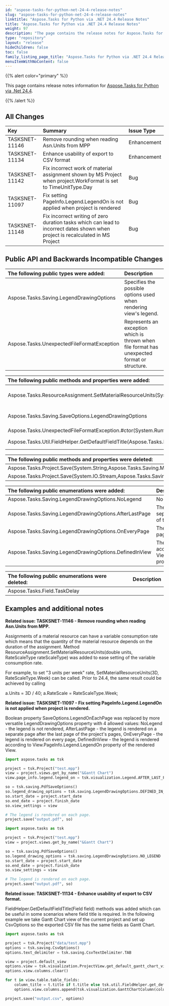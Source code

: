 ```yaml
---
id: "aspose-tasks-for-python-net-24-4-release-notes"
slug: "aspose-tasks-for-python-net-24-4-release-notes"
linktitle: "Aspose.Tasks for Python via .NET 24.4 Release Notes"
title: "Aspose.Tasks for Python via .NET 24.4 Release Notes"
weight: 97
description: "The page contains the release notes for Aspose.Tasks for Python via .NET 24.4."
type: "repository"
layout: "release"
hideChildren: false
toc: false
family_listing_page_title: "Aspose.Tasks for Python via .NET 24.4 Release Notes"
menuItemWithNoContent: false
---
```


{{% alert color="primary" %}} 

This page contains release notes information for [Aspose.Tasks for Python via .Net 24.4](https://pypi.org/project/aspose-tasks/24.4.0/).

{{% /alert %}}

## **All Changes**

|**Key**|**Summary**|**Issue Type**|
| :- | :- | :- |
| TASKSNET-11146 | Remove rounding when reading Asn.Units from MPP | Enhancement |
| TASKSNET-11134 | Enhance usability of export to CSV format | Enhancement |
| TASKSNET-11142 | Fix incorrect work of material assignment shown by MS Project when project.WorkFormat is set to TimeUnitType.Day | Bug |
| TASKSNET-11097 | Fix setting PageInfo.Legend.LegendOn is not applied when project is rendered | Bug |
| TASKSNET-11148 | Fix incorrect writing of zero duration tasks which can lead to incorrect dates shown when project is recalculated in MS Project | Bug |

## **Public API and Backwards Incompatible Changes**

|**The following public types were added:**|**Description**|
| :- | :- |
| Aspose.Tasks.Saving.LegendDrawingOptions | Specifies the possible options used when rendering view's legend. |
| Aspose.Tasks.UnexpectedFileFormatException | Represents an exception which is thrown when file format has unexpected format or structure. |

|**The following public methods and properties were added:**|**Description**|
| :- | :- |
| Aspose.Tasks.ResourceAssignment.SetMaterialResourceUnits(System.Double,Aspose.Tasks.RateScaleType) | Sets units for assignment of a material resource with variable material consumption. |
| Aspose.Tasks.Saving.SaveOptions.LegendDrawingOptions | Gets or sets a value which define how to render a legend. Default value is LegendDrawingOptions.OnEveryPage. |
| Aspose.Tasks.UnexpectedFileFormatException.#ctor(System.Runtime.Serialization.SerializationInfo,System.Runtime.Serialization.StreamingContext) | Initializes a new instance of the <see cref="T:Aspose.Tasks.UnexpectedFileFormatException" /> class. |
| Aspose.Tasks.Util.FieldHelper.GetDefaultFieldTitle(Aspose.Tasks.Field) | Returns a default title of the specific field. |

|**The following public methods and properties were deleted:**|**Description**|
| :- | :- |
| Aspose.Tasks.Project.Save(System.String,Aspose.Tasks.Saving.MPPSaveOptions) |  |
| Aspose.Tasks.Project.Save(System.IO.Stream,Aspose.Tasks.Saving.MPPSaveOptions) |  |

|**The following public enumerations were added:**|**Description**|
| :- | :- |
| Aspose.Tasks.Saving.LegendDrawingOptions.NoLegend | No legend is rendered. |
| Aspose.Tasks.Saving.LegendDrawingOptions.AfterLastPage | The legend is rendered on a separate page after the last page of the project's pages. |
| Aspose.Tasks.Saving.LegendDrawingOptions.OnEveryPage | The legend is rendered on every page. |
| Aspose.Tasks.Saving.LegendDrawingOptions.DefinedInView | The legend is rendered according to View.PageInfo.Legend.LegendOn property of the rendered View. |

|**The following public enumerations were deleted:**|**Description**|
| :- | :- |
| Aspose.Tasks.Field.TaskDelay |  |


## **Examples and additional notes**

**Related issue: TASKSNET-11146 - Remove rounding when reading Asn.Units from MPP.**

Assignments of a material resource can have a variable consumption rate which means that the quantity of the material resource depends on the duration of the assignment. 
Method ResourceAssignment.SetMaterialResourceUnits(double units, RateScaleType rateScaleType) was added to ease setting of the variable consumption rate.

For example, to set "3 units per week" rate, SetMaterialResourceUnits(3D, RateScaleType.Week) can be called.
Prior to 24.4, the same result could be achieved by calling

a.Units = 3D / 40;
a.RateScale = RateScaleType.Week;

**Related issue: TASKSNET-11097 - Fix setting PageInfo.Legend.LegendOn is not applied when project is rendered.**

Boolean property SaveOptions.LegendOnEachPage was replaced by more versatile LegendDrawingOptions property with 4 allowed values:
NoLegend - the legend is not rendered,
AfterLastPage - the legend is rendered on a separate page after the last page of the project's pages,
OnEveryPage - the legend is rendered on every page,
DefinedInView - the legend is rendered according to View.PageInfo.Legend.LegendOn property of the rendered View.

```py
import aspose.tasks as tsk

project = tsk.Project("test.mpp")
view = project.views.get_by_name("&Gantt Chart")
view.page_info.legend.legend_on = tsk.visualization.Legend.AFTER_LAST_PAGE

so = tsk.saving.PdfSaveOptions()
so.legend_drawing_options = tsk.saving.LegendDrawingOptions.DEFINED_IN_VIEW
so.start_date = project.start_date
so.end_date = project.finish_date
so.view_settings = view

# The legend is rendered on each page.
project.save("output.pdf", so)
```

```py
import aspose.tasks as tsk

project = tsk.Project("test.mpp")
view = project.views.get_by_name("&Gantt Chart")

so = tsk.saving.PdfSaveOptions()
so.legend_drawing_options = tsk.saving.LegendDrawingOptions.NO_LEGEND
so.start_date = project.start_date
so.end_date = project.finish_date
so.view_settings = view

# The legend is rendered on each page.
project.save("output.pdf", so)
```


**Related issue: TASKSNET-11134 - Enhance usability of export to CSV format.**

FieldHelper.GetDefaultFieldTitle(Field field) methods was added which can be useful in some scenarios where field title is required.
In the following example we take Gantt Chart view of the current project and set up CsvOptions so the exported CSV file has the same fields as Gantt Chart.
```py
import aspose.tasks as tsk

project = tsk.Project("data/test.mpp")
options = tsk.saving.CsvOptions()
options.text_delimiter = tsk.saving.CsvTextDelimiter.TAB

view = project.default_view
options.view = tsk.visualization.ProjectView.get_default_gantt_chart_view()
options.view.columns.clear()

for t in view.table.table_fields:
    column_title = t.title if t.title else tsk.util.FieldHelper.get_default_field_title(t.field)
    options.view.columns.append(tsk.visualization.GanttChartColumn(column_title, 10, t.field))

project.save("output.csv", options)
```
